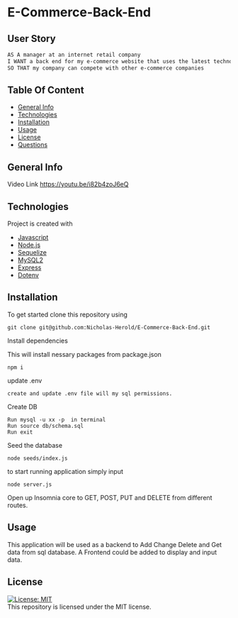 # E-Commerce-Back-End

## User Story

```md
AS A manager at an internet retail company
I WANT a back end for my e-commerce website that uses the latest technologies
SO THAT my company can compete with other e-commerce companies
```

## Table Of Content

- [General Info](#general-info)
- [Technologies](#technologies)
- [Installation](#installation)
- [Usage](#usage)
- [License](#license)
- [Questions](#questions)

## General Info

Video Link https://youtu.be/i82b4zoJ6eQ

## Technologies

Project is created with

- [Javascript](https://www.javascript.com/)
- [Node.js](https://nodejs.org/en/)
- [Sequelize](https://www.npmjs.com/package/sequelize)
- [MySQL2](https://www.npmjs.com/package/mysql2)
- [Express](https://www.npmjs.com/package/express)
- [Dotenv](https://www.npmjs.com/package/dotenv)

## Installation

To get started clone this repository using
<br>

```terminal
git clone git@github.com:Nicholas-Herold/E-Commerce-Back-End.git
```

Install dependencies

This will install nessary packages from package.json

```terminal
npm i
```

update .env

```create file
create and update .env file will my sql permissions.
```

Create DB

```terminal
Run mysql -u xx -p  in terminal
Run source db/schema.sql
Run exit
```

Seed the database

```terminal
node seeds/index.js
```

to start running application simply input

```terminal
node server.js
```

Open up Insomnia core to GET, POST, PUT and DELETE from different routes.

## Usage

This application will be used as a backend to Add Change Delete and Get data from sql database. A Frontend could be added to display and input data.

## License

[![License: MIT](https://img.shields.io/badge/License-MIT-yellow.svg)](https://opensource.org/licenses/MIT)
<br>
This repository is licensed under the MIT license.
